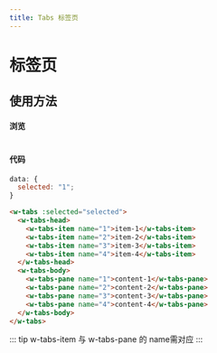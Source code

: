 ```yaml
---
title: Tabs 标签页
---
```


# 标签页

## 使用方法

#### 浏览

#

<ClientOnly>
<tabs-demos></tabs-demos>
</ClientOnly>

#### 代码

```js
data: {
  selected: "1";
}
```

```html
<w-tabs :selected="selected">
  <w-tabs-head>
    <w-tabs-item name="1">item-1</w-tabs-item>
    <w-tabs-item name="2">item-2</w-tabs-item>
    <w-tabs-item name="3">item-3</w-tabs-item>
    <w-tabs-item name="4">item-4</w-tabs-item>
  </w-tabs-head>
  <w-tabs-body>
    <w-tabs-pane name="1">content-1</w-tabs-pane>
    <w-tabs-pane name="2">content-2</w-tabs-pane>
    <w-tabs-pane name="3">content-3</w-tabs-pane>
    <w-tabs-pane name="4">content-4</w-tabs-pane>
  </w-tabs-body>
</w-tabs>
```

::: tip
w-tabs-item 与 w-tabs-pane 的 name需对应
:::